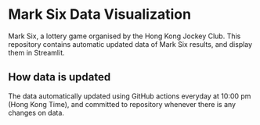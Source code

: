 # Mark Six Data Visualization

Mark Six, a lottery game organised by the Hong Kong Jockey Club. This repository contains automatic updated data of Mark Six results, and display them in Streamlit.

## How data is updated
The data automatically updated using GitHub actions everyday at 10:00 pm (Hong Kong Time), and committed to repository whenever there is any changes on data.
